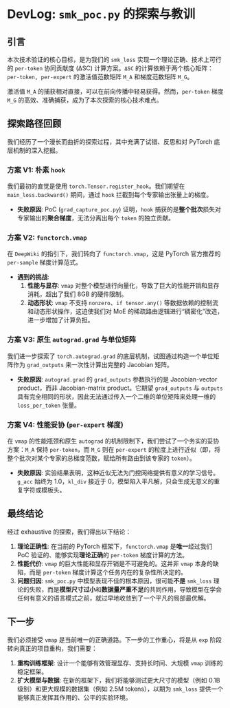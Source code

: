# DevLog: `smk_poc.py` 的探索与教训

## 引言

本次技术验证的核心目标，是为我们的 `smk_loss` 实现一个理论正确、技术上可行的 `per-token` 协同贡献度 (ΔSC) 计算方案。`ΔSC` 的计算依赖于两个核心矩阵：`per-token, per-expert` 的激活值范数矩阵 `M_A` 和梯度范数矩阵 `M_G`。

激活值 `M_A` 的捕获相对直接，可以在前向传播中轻易获得。然而，`per-token` 梯度 `M_G` 的高效、准确捕获，成为了本次探索的核心技术难点。

## 探索路径回顾

我们经历了一个漫长而曲折的探索过程，其中充满了试错、反思和对 PyTorch 底层机制的深入挖掘。

### 方案 V1: 朴素 `hook`

我们最初的直觉是使用 `torch.Tensor.register_hook`。我们期望在 `main_loss.backward()` 期间，通过 `hook` 拦截到每个专家输出张量上的梯度。

- **失败原因**: PoC (`grad_capture_poc.py`) 证明，`hook` 捕获的是**整个批次**损失对专家输出的**聚合梯度**，无法分离出每个 `token` 的独立贡献。

### 方案 V2: `functorch.vmap`

在 `DeepWiki` 的指引下，我们转向了 `functorch.vmap`，这是 PyTorch 官方推荐的 `per-sample` 梯度计算范式。

- **遇到的挑战**:
  1. **性能与显存**: `vmap` 对整个模型进行向量化，导致了巨大的性能开销和显存消耗，超出了我们 8GB 的硬件限制。
  2. **动态形状**: `vmap` 不支持 `nonzero`、`if tensor.any()` 等数据依赖的控制流和动态形状操作，这迫使我们对 MoE 的稀疏路由逻辑进行“稠密化”改造，进一步增加了计算负担。

### 方案 V3: 原生 `autograd.grad` 与单位矩阵

我们进一步探索了 `torch.autograd.grad` 的底层机制，试图通过构造一个单位矩阵作为 `grad_outputs` 来一次性计算出完整的 Jacobian 矩阵。

- **失败原因**: `autograd.grad` 的 `grad_outputs` 参数执行的是 Jacobian-vector product，而非 Jacobian-matrix product。它期望 `grad_outputs` 与 `outputs` 具有完全相同的形状，因此无法通过传入一个二维的单位矩阵来处理一维的 `loss_per_token` 张量。

### 方案 V4: 性能妥协 (`per-expert` 梯度)

在 `vmap` 的性能瓶颈和原生 `autograd` 的机制限制下，我们尝试了一个务实的妥协方案：`M_A` 保持 `per-token`，而 `M_G` 则在 `per-expert` 的粒度上进行近似（即，将整个批次对某个专家的总梯度范数，赋给所有路由到该专家的 `token`）。

- **失败原因**: 实验结果表明，这种近似无法为门控网络提供有意义的学习信号。`g_acc` 始终为 1.0，`kl_div` 接近于 0，模型陷入平凡解，只会生成无意义的重复字符或模板头。

## 最终结论

经过 exhaustive 的探索，我们得出以下结论：

1. **理论正确性**: 在当前的 PyTorch 框架下，`functorch.vmap` 是**唯一**经过我们 PoC 验证的、能够实现**理论正确**的 `per-token` 梯度计算的方法。
2. **性能代价**: `vmap` 的巨大性能和显存开销是不可避免的。这并非 `vmap` 本身的缺陷，而是 `per-token` 梯度计算这个任务内在的复杂性所决定的。
3. **问题归因**: `smk_poc.py` 中模型表现不佳的根本原因，很可能**不是** `smk_loss` 理论的失败，而是**模型尺寸过小**和**数据量严重不足**的共同作用，导致模型在学会任何有意义的语言模式之前，就过早地收敛到了一个平凡的局部最优解。

## 下一步

我们必须接受 `vmap` 是当前唯一的正确道路。下一步的工作重心，将是从 `exp` 阶段转向真正的项目重构，我们需要：

1. **重构训练框架**: 设计一个能够有效管理显存、支持长时间、大规模 `vmap` 训练的稳定框架。
2. **扩大模型与数据**: 在新的框架下，我们将能够测试更大尺寸的模型（例如 0.1B 级别）和更大规模的数据集（例如 2.5M tokens），以期为 `smk_loss` 提供一个能够真正发挥其作用的、公平的实验环境。
